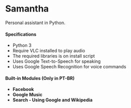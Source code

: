# Samantha
Personal assistant in Python.

#### Specifications
* Python 3
* Require VLC installed to play audio
* The required libraries is on install script
* Uses Google Text-to-Speech for speaking
* Uses Google Speech Recognition for voice commands

#### Built-in Modules (Only in PT-BR)
* <b>Facebook</b>
* <b>Google Music</b>
* <b>Search - Using Google and Wikipedia</b>
